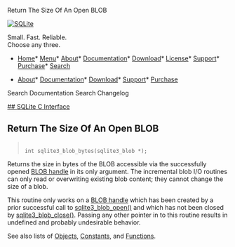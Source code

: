 




Return The Size Of An Open BLOB




[![SQLite](../images/sqlite370_banner.gif)](../index.html)


Small. Fast. Reliable.  
Choose any three.


* [Home](../index.html)* [Menu](javascript:void(0))* [About](../about.html)* [Documentation](../docs.html)* [Download](../download.html)* [License](../copyright.html)* [Support](../support.html)* [Purchase](../prosupport.html)* [Search](javascript:void(0))




* [About](../about.html)* [Documentation](../docs.html)* [Download](../download.html)* [Support](../support.html)* [Purchase](../prosupport.html)






Search Documentation
Search Changelog









[## SQLite C Interface](../c3ref/intro.html)
## Return The Size Of An Open BLOB




> ```
> 
> int sqlite3_blob_bytes(sqlite3_blob *);
> 
> ```



Returns the size in bytes of the BLOB accessible via the
successfully opened [BLOB handle](../c3ref/blob.html) in its only argument. The
incremental blob I/O routines can only read or overwriting existing
blob content; they cannot change the size of a blob.


This routine only works on a [BLOB handle](../c3ref/blob.html) which has been created
by a prior successful call to [sqlite3\_blob\_open()](../c3ref/blob_open.html) and which has not
been closed by [sqlite3\_blob\_close()](../c3ref/blob_close.html). Passing any other pointer in
to this routine results in undefined and probably undesirable behavior.


See also lists of
 [Objects](../c3ref/objlist.html),
 [Constants](../c3ref/constlist.html), and
 [Functions](../c3ref/funclist.html).


